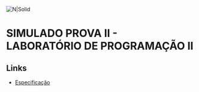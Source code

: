 ![N|Solid](https://portal.ufcg.edu.br/images/headers/cabecalho_ufcg.jpg)
# SIMULADO PROVA II - LABORATÓRIO DE PROGRAMAÇÃO II

 ## Links

  - [Especificação](https://drive.google.com/open?id=1-Raev1jSs5NhdKNNtL9dlCPJAWbPKDxy)
